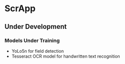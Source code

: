 # ScrApp
## Under Development
### Models Under Training
- YoLo5n for field detection
- Tesseract OCR model for handwritten text recognition
